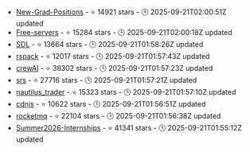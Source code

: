 - [New-Grad-Positions](https://github.com/SimplifyJobs/New-Grad-Positions) - ⭐ 14921 stars - 🕒 2025-09-21T02:00:51Z updated
- [Free-servers](https://github.com/Pawdroid/Free-servers) - ⭐ 15284 stars - 🕒 2025-09-21T02:00:18Z updated
- [SDL](https://github.com/libsdl-org/SDL) - ⭐ 13664 stars - 🕒 2025-09-21T01:58:26Z updated
- [rspack](https://github.com/web-infra-dev/rspack) - ⭐ 12017 stars - 🕒 2025-09-21T01:57:43Z updated
- [crewAI](https://github.com/crewAIInc/crewAI) - ⭐ 38302 stars - 🕒 2025-09-21T01:57:23Z updated
- [srs](https://github.com/ossrs/srs) - ⭐ 27716 stars - 🕒 2025-09-21T01:57:21Z updated
- [nautilus_trader](https://github.com/nautechsystems/nautilus_trader) - ⭐ 15323 stars - 🕒 2025-09-21T01:57:10Z updated
- [cdnjs](https://github.com/cdnjs/cdnjs) - ⭐ 10622 stars - 🕒 2025-09-21T01:56:51Z updated
- [rocketmq](https://github.com/apache/rocketmq) - ⭐ 22104 stars - 🕒 2025-09-21T01:56:38Z updated
- [Summer2026-Internships](https://github.com/SimplifyJobs/Summer2026-Internships) - ⭐ 41341 stars - 🕒 2025-09-21T01:55:12Z updated
